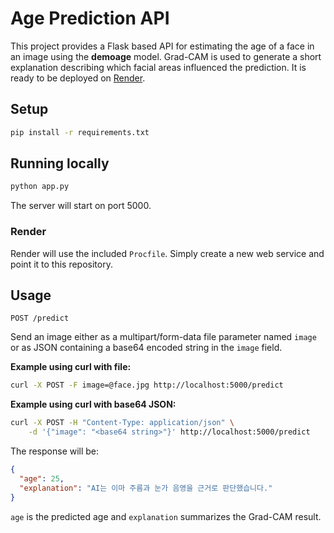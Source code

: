 # Age Prediction API

This project provides a Flask based API for estimating the age of a face in an image using the **demoage** model. Grad-CAM is used to generate a short explanation describing which facial areas influenced the prediction. It is ready to be deployed on [Render](https://render.com/).

## Setup

```bash
pip install -r requirements.txt
```

## Running locally

```bash
python app.py
```

The server will start on port 5000.

### Render

Render will use the included `Procfile`. Simply create a new web service and point it to this repository.

## Usage

`POST /predict`

Send an image either as a multipart/form-data file parameter named `image` or as JSON containing a base64 encoded string in the `image` field.

**Example using curl with file:**
```bash
curl -X POST -F image=@face.jpg http://localhost:5000/predict
```

**Example using curl with base64 JSON:**
```bash
curl -X POST -H "Content-Type: application/json" \
    -d '{"image": "<base64 string>"}' http://localhost:5000/predict
```

The response will be:

```json
{
  "age": 25,
  "explanation": "AI는 이마 주름과 눈가 음영을 근거로 판단했습니다."
}
```

`age` is the predicted age and `explanation` summarizes the Grad-CAM result.

